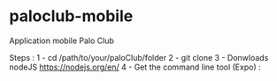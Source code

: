 # paloclub-mobile
Application mobile Palo Club


Steps :
1 - cd /path/to/your/paloClub/folder
2 - git clone 
3 - Donwloads nodeJS https://nodejs.org/en/
4 - Get the command line tool (Expo) : 

